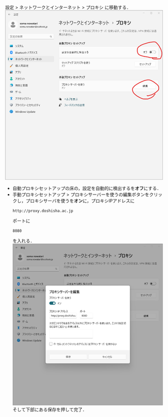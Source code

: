 設定 > ネットワークとインターネット > プロキシ に移動する．
![参考1](proxy1.png)
- 自動プロキシセットアップの床の，設定を自動的に検出するを**オフ**にする．
- 手動プロキシセットアップ > プロキシサーバーを使うの編集ボタンをクリックし，プロキシサーバを使うを**オン**に，プロキシIPアドレスに
    ```
    http://proxy.doshisha.ac.jp
    ```
    ポートに
    ```
    8080
    ```
    を入れる．
    ![参考2](proxy2.png)
そして下部にある保存を押して完了．
